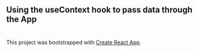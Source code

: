 ## Using the useContext hook to pass data through the App

#

This project was bootstrapped with [Create React App](https://github.com/facebook/create-react-app).
